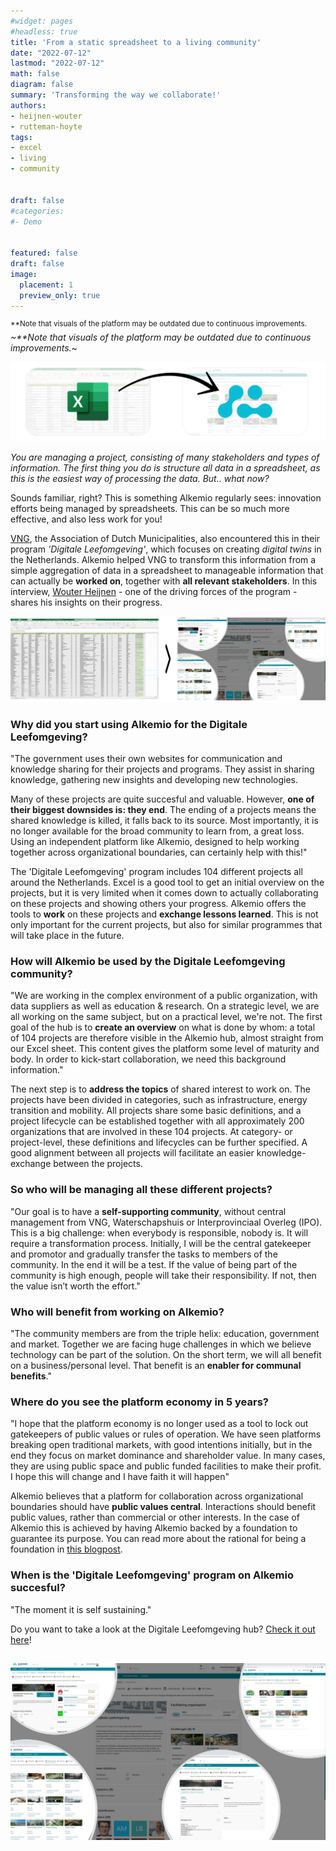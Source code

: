 ```yaml
---
#widget: pages
#headless: true
title: 'From a static spreadsheet to a living community'
date: "2022-07-12"
lastmod: "2022-07-12"
math: false
diagram: false
summary: 'Transforming the way we collaborate!'
authors:
- heijnen-wouter
- rutteman-hoyte
tags:
- excel
- living
- community


draft: false
#categories:
#- Demo


featured: false
draft: false
image:
  placement: 1
  preview_only: true
---
```

<sup>**Note that visuals of the platform may be outdated due to continuous improvements.*</sup>
~**Note that visuals of the platform may be outdated due to continuous improvements.*~

![](./header.png)

*You are managing a project, consisting of many stakeholders and types of information. The first thing you do is structure all data in a spreadsheet, as this is the easiest way of processing the data. But.. what now?*

Sounds familiar, right? This is something Alkemio regularly sees: innovation efforts being managed by spreadsheets. This can be so much more effective, and also less work for you! 

[VNG](https://vng.nl), the Association of Dutch Municipalities, also encountered this in their program *'Digitale Leefomgeving'*, which focuses on creating *digital twins* in the Netherlands. Alkemio helped VNG to transform this information from a simple aggregation of data in a spreadsheet to manageable information that can actually be **worked on**, together with **all relevant stakeholders**. In this interview, [Wouter Heijnen](https://nl.linkedin.com/in/wtrhnn) - one of the driving forces of the program - shares his insights on their progress.

![](./spreadsheet.png)

### Why did you start using Alkemio for the Digitale Leefomgeving? 

"The government uses their own websites for communication and knowledge sharing for their projects and programs. They assist in sharing knowledge, gathering new insights and developing new technologies. 

Many of these projects are quite succesful and valuable. However, **one of their biggest downsides is: they end**. The ending of a projects means the shared knowledge is killed, it falls back to its source. Most importantly, it is no longer available for the broad community to learn from, a great loss. Using an independent platform like Alkemio, designed to help working together across organizational boundaries, can certainly help with this!"

The 'Digitale Leefomgeving' program includes 104 different projects all around the Netherlands. Excel is a good tool to get an initial overview on the projects, but it is very limited when it comes down to actually collaborating on these projects and showing others your progress. Alkemio offers the tools to **work** on these projects and **exchange lessons learned**. This is not only important for the current projects, but also for similar programmes that will take place in the future.

### How will Alkemio be used by the Digitale Leefomgeving community?

"We are working in the complex environment of a public organization, with data suppliers as well as education & research. On a strategic level, we are all working on the same subject, but on a practical level, we're not. The first goal of the hub is to **create an overview** on what is done by whom: a total of 104 projects are therefore visible in the Alkemio hub, almost straight from our Excel sheet. This content gives the platform some level of maturity and body. In order to kick-start collaboration, we need this background information." 

The next step is to **address the topics** of shared interest to work on. The projects have been divided in categories, such as infrastructure, energy transition and mobility. All projects share some basic definitions, and a project lifecycle can be established together with all approximately 200 organizations that are involved in these 104 projects. At category- or project-level, these definitions and lifecycles can be further specified. A good alignment between all projects will facilitate an easier knowledge-exchange between the projects.

### So who will be managing all these different projects?

"Our goal is to have a **self-supporting community**, without central management from VNG, Waterschapshuis or Interprovinciaal Overleg (IPO). This is a big challenge: when everybody is responsible, nobody is. It will require a transformation process. Initially, I will be the central gatekeeper and promotor and gradually transfer the tasks to members of the community. In the end it will be a test. If the value of being part of the community is high enough, people will take their responsibility. If not, then the value isn’t worth the effort."

### Who will benefit from working on Alkemio? 

"The community members are from the triple helix: education, government and market. Together we are facing huge challenges in which we believe technology can be part of the solution. On the short term, we will all benefit on a business/personal level. That benefit is an **enabler for communal benefits**."

### Where do you see the platform economy in 5 years?

"I hope that the platform economy is no longer used as a tool to lock out gatekeepers of public values or rules of operation. We have seen platforms breaking open traditional markets, with good intentions initially, but in the end they focus on market dominance and shareholder value. In many cases, they are using public space and public funded facilities to make their profit. I hope this will change and I have faith it will happen"

Alkemio believes that a platform for collaboration across organizational boundaries should have **public values central**. Interactions should benefit public values, rather than commercial or other interests. In the case of Alkemio this is achieved by having Alkemio backed by a foundation to guarantee its purpose. You can read more about the rational for being a foundation in [this blogpost](https://alkemio.foundation/post/2022-01-why-foundation/).

 ### When is the 'Digitale Leefomgeving' program on Alkemio succesful?

"The moment it is self sustaining."


Do you want to take a look at the Digitale Leefomgeving hub? [Check it out here](https://alkem.io/digileefomgeving/dashboard)!


![](./bubbles.png)
--- 





